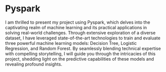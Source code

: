 # Pyspark

I am thrilled to present my project using Pyspark, which delves into the captivating realm of machine learning and its practical applications in solving real-world challenges. Through extensive exploration of a diverse dataset, I have leveraged state-of-the-art technologies to train and evaluate three powerful machine learning models: Decision Tree, Logistic Regression, and Random Forest. By seamlessly blending technical expertise with compelling storytelling, I will guide you through the intricacies of this project, shedding light on the predictive capabilities of these models and revealing profound insights.

